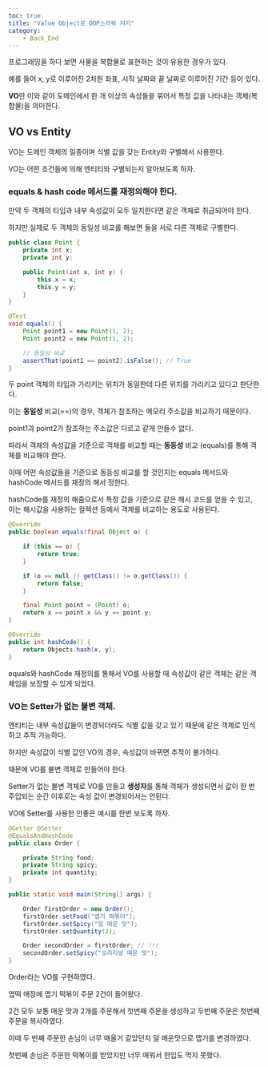 ```yaml
---
toc: true
title: "Value Object로 OOP스러워 지기"
category:
    - Back_End
---
```

프로그래밍을 하다 보면 사물을 복합물로 표현하는 것이 유용한 경우가 있다.

예를 들어 x, y로 이루어진 2차원 좌표, 시작 날짜와 끝 날짜로 이루어진 기간 등이 있다.

**VO**란 이와 같이 도메인에서 한 개 이상의 속성들을 묶어서 특정 값을 나타내는 객체$($복합물)을 의미한다.

## VO vs Entity

VO는 도메인 객체의 일종이며 식별 값을 갖는 Entity와 구별해서 사용한다.

VO는 어떤 조건들에 의해 엔티티와 구별되는지 알아보도록 하자.

### equals & hash code 메서드를 재정의해야 한다.

만약 두 객체의 타입과 내부 속성값이 모두 일치한다면 같은 객체로 취급되어야 한다.

하지만 실제로 두 객체의 동일성 비교를 해보면 둘을 서로 다른 객체로 구별한다.

```java
public class Point {
    private int x;
    private int y;

    public Point(int x, int y) {
        this.x = x;
        this.y = y;
    }
}

@Test
void equals() {
    Point point1 = new Point(1, 2);
    Point point2 = new Point(1, 2);

    // 동일성 비교
    assertThat(point1 == point2).isFalse(); // True
}
```

두 point 객체의 타입과 가리키는 위치가 동일한데 다른 위치를 가리키고 있다고 판단한다.

이는 **동일성** 비교$($==)의 경우, 객체가 참조하는 메모리 주소값을 비교하기 때문이다.

point1과 point2가 참조하는 주소값은 다르고 같게 만들수 없다.

따라서 객체의 속성값을 기준으로 객체를 비교할 때는 **동등성** 비교 $($equals)를 통해 객체를 비교해야 한다.

이때 어떤 속성값들을 기준으로 동등성 비교를 할 것인지는 equals 메서드와 hashCode 메서드를 재정의 해서 정한다.

hashCode를 재정의 해줌으로서 특정 값을 기준으로 같은 해시 코드를 얻을 수 있고, 이는 해시값을 사용하는 컬렉션 등에서 객체를 비교하는 용도로 사용된다.

```java
@Override
public boolean equals(final Object o) {

    if (this == o) {
        return true;
    }

    if (o == null || getClass() != o.getClass()) {
        return false;
    }

    final Point point = (Point) o;
    return x == point.x && y == point.y;
}

@Override
public int hashCode() {
    return Objects.hash(x, y);
}
```

equals와 hashCode 재정의를 통해서 VO를 사용할 때 속성값이 같은 객체는 같은 객체임을 보장할 수 있게 되었다.

### VO는 Setter가 없는 불변 객체.

엔티티는 내부 속성값들이 변경되더라도 식별 값을 갖고 있기 때문에 같은 객체로 인식하고 추적 가능하다.

하지만 속성값이 식별 값인 VO의 경우, 속성값이 바뀌면 추적이 불가하다.

때문에 VO를 불변 객체로 만들어야 한다.

Setter가 없는 불변 객체로 VO를 만들고 **생성자**를 통해 객체가 생성되면서 값이 한 번 주입되는 순간 이후로는 속성 값이 변경되어서는 안된다.

VO에 Setter를 사용한 안좋은 예시를 한번 보도록 하자.

```java
@Getter @Setter
@EqualsAndHashCode
public class Order {

    private String food;
    private String spicy;
    private int quantity;
}

public static void main(String[] args) {

    Order firstOrder = new Order();
    firstOrder.setFood("엽기 떡볶이");
    firstOrder.setSpicy("덜 매운 맛");
    firstOrder.setQuantity(2);

    Order secondOrder = firstOrder; // !!!
    secondOrder.setSpicy("오리지널 매운 맛");
}
```

Order라는 VO를 구현하였다.

엽떡 매장에 엽기 떡볶이 주문 2건이 들어왔다.

2건 모두 보통 매운 맛과 2개를 주문해서 첫번째 주문을 생성하고 두번째 주문은 첫번째 주문을 복사하였다.

이때 두 번째 주문한 손님이 너무 매울거 같았던지 덜 매운맛으로 맵기를 변경하였다.

첫번째 손님은 주문한 떡볶이를 받았지만 너무 매워서 한입도 먹지 못했다.

